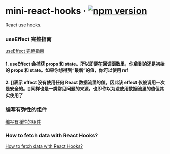 # mini-react-hooks &middot; [![npm version](https://img.shields.io/npm/v/mini-react-hooks.svg?style=flat)](https://www.npmjs.com/package/mini-react-hooks)

React use hooks.

### useEffect 完整指南

[useEffect 完整指南](https://overreacted.io/zh-hans/a-complete-guide-to-useeffect/)

#### 1. useEffect 会捕获 props 和 state。所以即便在回调函数里，你拿到的还是初始的 props 和 state。如果你想得到“最新”的值，你可以使用 ref

#### 2. []表示 effect 没有使用任何 React 数据流里的值，因此该 effect 仅被调用一次是安全的。[]同样也是一类常见问题的来源，也即你以为没使用数据流里的值但其实使用了

### 编写有弹性的组件

[编写有弹性的组件](https://overreacted.io/zh-hans/writing-resilient-components/)

### How to fetch data with React Hooks?

[How to fetch data with React Hooks?](https://www.robinwieruch.de/react-hooks-fetch-data)

<!--
### Learn React Hooks

[Learn React Hooks](https://subscription.packtpub.com/book/web_development/9781838641443/1/ch01lvl1sec04/getting-started-withand-xa0-react-hooks) -->
